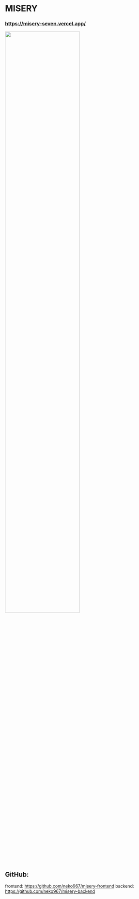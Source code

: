 # MISERY
### https://misery-seven.vercel.app/
<img src="https://https://github.com/neko967/misery-frontend/blob/main/src/app/twitter-image.jpg" width="70%" />

## GitHub: 
frontend: https://github.com/neko967/misery-frontend
backend: https://github.com/neko967/misery-backend
